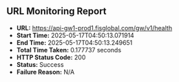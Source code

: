 ## URL Monitoring Report

- **URL:** https://api-gw1-prod1.fisglobal.com/gw/v1/health
- **Start Time:** 2025-05-17T04:50:13.071914
- **End Time:** 2025-05-17T04:50:13.249651
- **Total Time Taken:** 0.177737 seconds
- **HTTP Status Code:** 200
- **Status:** Success
- **Failure Reason:** N/A
